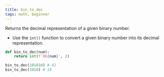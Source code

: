 ```yaml
---
title: bin_to_dec
tags: math, beginner
---
```


Returns the decimal representation of a given binary number.

- Use the `int()` function to convert a given binary number into its decimal representation.

```py
def bin_to_dec(num):
	return int(f'0b{num}', 2)
```

```py
bin_to_dec(101010) # 42
bin_to_dec(1010) # 10
```